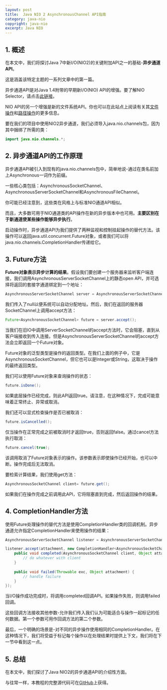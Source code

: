 ```yaml
---
layout: post
title:  Java NIO 2 AsynchronousChannel API指南
category: java-nio
copyright: java-nio
excerpt: Java NIO
---
```


## 1. 概述

在本文中，我们将探讨Java 7中新I/O(NIO2)的关键附加API之一的基础-**异步通道API**。

这是涵盖该特定主题的一系列文章中的第一篇。

异步通道API是对Java 1.4附带的早期新I/O(NIO) API的增强。要了解NIO Selector，请点击[此链接](https://www.baeldung.com/java-nio-selector)。

NIO API的另一个增强是新的文件系统API。你也可以在此站点上阅读有关其[文件操作](https://www.baeldung.com/java-nio-2-file-api)和[路径操作](https://www.baeldung.com/java-nio-2-path)的更多信息。

要在我们的项目中使用NIO2异步通道，我们必须导入java.nio.channels包，因为其中捆绑了所需的类：

```java
import java.nio.channels.*;
```

## 2. 异步通道API的工作原理

异步通道API被引入到现有的java.nio.channels包中，简单地说-通过在类名前加上Asynchronous一词作为前缀。

一些核心类包括：AsynchronousSocketChannel、AsynchronousServerSocketChannel和AsynchronousFileChannel。

你可能已经注意到，这些类在风格上与标准NIO通道API相似。

而且，大多数可用于NIO通道类的API操作在新的异步版本中也可用。**主要区别在于新通道使某些操作能够异步执行**。

启动操作时，异步通道API为我们提供了两种监视和控制挂起操作的替代方法。该操作可以返回java.util.concurrent.Future对象，或者我们可以将java.nio.channels.CompletionHandler传递给它。

## 3. Future方法

**Future对象表示异步计算的结果**。假设我们要创建一个服务器来监听客户端连接，我们调用AsynchronousServerSocketChannel上的静态open API，并可选择将返回的套接字通道绑定到一个地址：

```java
AsynchronousServerSocketChannel server = AsynchronousServerSocketChannel.open().bind(null);
```

我们传入了null以便系统可以自动分配地址。然后，我们在返回的服务器SocketChannel上调用accept方法：

```java
Future<AsynchronousSocketChannel> future = server.accept();
```

当我们在旧IO中调用ServerSocketChannel的accept方法时，它会阻塞，直到从客户端接收到传入连接。但是AsynchronousServerSocketChannel的accept方法会立即返回一个Future对象。

Future对象的泛型类型是操作的返回类型。在我们上面的例子中，它是AsynchronousSocketChannel，但它也可以是Integer或String，这取决于操作的最终返回类型。

我们可以使用Future对象来查询操作的状态：

```java
future.isDone();
```

如果底层操作已经完成，则此API返回true。请注意，在这种情况下，完成可能意味着正常终止、异常或取消。

我们还可以显式检查操作是否已被取消：

```java
future.isCancelled();
```

仅当操作在正常完成之前被取消时才返回true，否则返回false。通过cancel方法执行取消：

```java
future.cancel(true);
```

该调用取消了Future对象表示的操作。该参数表示即使操作已经开始，也可以中断。操作完成后无法取消。

要检索计算结果，我们使用get方法：

```java
AsynchronousSocketChannel client= future.get();
```

如果我们在操作完成之前调用此API，它将阻塞直到完成，然后返回操作的结果。

## 4. CompletionHandler方法

使用Future处理操作的替代方法是使用CompletionHandler类的回调机制。异步通道允许指定CompletionHandler来使用操作的结果：

```java
AsynchronousServerSocketChannel listener = AsynchronousServerSocketChannel.open().bind(null);

listener.accept(attachment, new CompletionHandler<AsynchronousSocketChannel, Object>() {
    public void completed(AsynchronousSocketChannel client, Object attachment) {
        // do whatever with client
    }
    
    public void failed(Throwable exc, Object attachment) {
        // handle failure
    }
});
```

当I/O操作成功完成时，将调用completed回调API。如果操作失败，则调用failed回调。

这些回调方法接收其他参数-允许我们传入我们认为可能适合与操作一起标记的任何数据。第一个参数可用作回调方法的第二个参数。

最后，一个明确的场景是-对不同的异步操作使用相同的CompletionHandler。在这种情况下，我们将受益于标记每个操作以在处理结果时提供上下文，我们将在下一节中看到这一点。

## 5. 总结

在本文中，我们探讨了Java NIO2的异步通道API的介绍性方面。

与往常一样，本教程的完整源代码可在[GitHub](https://github.com/tuyucheng7/taketoday-tutorial4j/tree/master/java-core-modules/java-nio-1)上获得。
